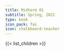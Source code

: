 ```yaml
---
title: Midterm 01
subtitle: Spring, 2021
type: book
icon_pack: fas
icon: chalkboard-teacher
---
```


{{< list_children >}}
